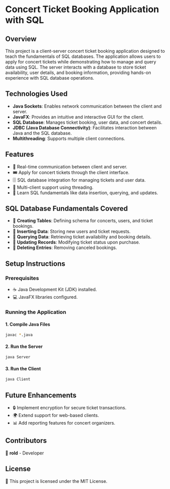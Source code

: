 # Concert Ticket Booking Application with SQL

## Overview
This project is a client-server concert ticket booking application designed to teach the fundamentals of SQL databases. The application allows users to apply for concert tickets while demonstrating how to manage and query data using SQL. The server interacts with a database to store ticket availability, user details, and booking information, providing hands-on experience with SQL database operations.

## Technologies Used
- **Java Sockets**: Enables network communication between the client and server.
- **JavaFX**: Provides an intuitive and interactive GUI for the client.
- **SQL Database**: Manages ticket booking, user data, and concert details.
- **JDBC (Java Database Connectivity)**: Facilitates interaction between Java and the SQL database.
- **Multithreading**: Supports multiple client connections.

## Features
- 📡 Real-time communication between client and server.
- 🎟️ Apply for concert tickets through the client interface.
- 🗄️ SQL database integration for managing tickets and user data.
- 🔄 Multi-client support using threading.
- 📝 Learn SQL fundamentals like data insertion, querying, and updates.

## SQL Database Fundamentals Covered
- 📌 **Creating Tables**: Defining schema for concerts, users, and ticket bookings.
- 📌 **Inserting Data**: Storing new users and ticket requests.
- 📌 **Querying Data**: Retrieving ticket availability and booking details.
- 📌 **Updating Records**: Modifying ticket status upon purchase.
- 📌 **Deleting Entries**: Removing canceled bookings.

## Setup Instructions
### Prerequisites
- ☕ Java Development Kit (JDK) installed.
- 💻 JavaFX libraries configured.

### Running the Application
#### 1. Compile Java Files
```bash
javac *.java
```

#### 2. Run the Server
```bash
java Server
```

#### 3. Run the Client
```bash
java Client
```

## Future Enhancements
- 🔒 Implement encryption for secure ticket transactions.
- 🌍 Extend support for web-based clients.
- 📊 Add reporting features for concert organizers.

## Contributors
👤 **rold** - Developer

## License
📜 This project is licensed under the MIT License.

